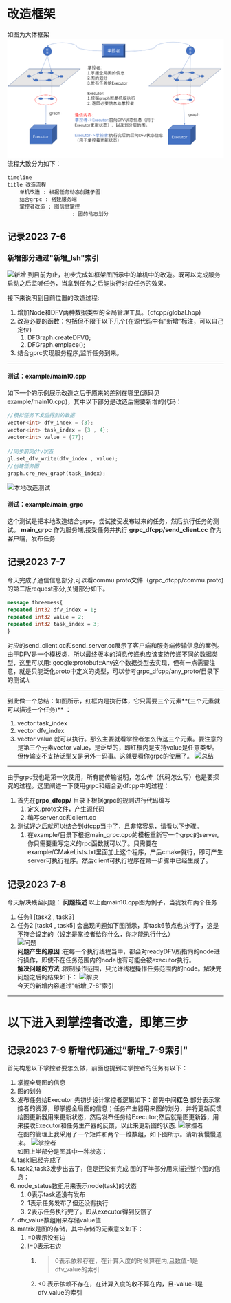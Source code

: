 # 改造框架
如图为大体框架
![框架](https://raw.githubusercontent.com/Mr-77-18/dis_dfcpp/main/image/1.png) 
流程大致分为如下：
```mermaid
timeline
title 改造流程
	单机改造 : 根据任务动态创建子图
	结合grpc : 搭建服务端
	掌控者改造 : 图信息掌控
   				 	 : 图的动态划分

`````
## 记录2023 7-6
### 新增部分通过"新增_lsh"索引
![新增](https://raw.githubusercontent.com/Mr-77-18/dis_dfcpp/main/image/3.png) 
到目前为止，初步完成如框架图所示中的单机中的改造。既可以完成服务启动之后监听任务，当拿到任务之后能执行对应任务的效果。

接下来说明到目前位置的改造过程:
1. 增加Node和DFV<T>两种数据类型的全局管理工具。（dfcpp/global.hpp)
2. 改造必要的函数：包括但不限于以下几个(在源代码中有“新增”标注，可以自己定位)
	1. DFGraph.createDFV<T>();
	2. DFGraph.emplace();
3. 结合gprc实现服务程序,监听任务到来。
---

#### 测试：example/main10.cpp
如下一个的示例展示改造之后于原来的差别在哪里(源码见example/main10.cpp)，其中以下部分是改造后需要新增的代码：
```c++
//模拟任务下发后得到的数据
vector<int> dfv_index = {3};
vector<int> task_index = {3 , 4};
vector<int> value = {77};

//同步前向dfv状态
gl.set_dfv_write(dfv_index , value);
//创建任务图
graph.cre_new_graph(task_index);

`````
![本地改造测试](https://raw.githubusercontent.com/Mr-77-18/dis_dfcpp/main/image/2.png) 
#### 测试：example/main_grpc
这个测试是把本地改造结合grpc，尝试接受发布过来的任务，然后执行任务的测试。
**main_grpc** 作为服务端,接受任务并执行
**grpc_dfcpp/send_client.cc** 作为客户端，发布任务

## 记录2023 7-7
今天完成了通信信息部分,可以看commu.proto文件（grpc_dfcpp/commu.proto)的第二版request部分,关键部分如下。
```protobuf
message threemess{
repeated int32 dfv_index = 1;
repeated int32 value = 2;
repeated int32 task_index = 3;
}

`````

对应的send_client.cc和send_server.cc展示了客户端和服务端传输信息的案例。\
由于DFV<T>是一个模板类，所以最终版本的消息传递也应该支持传递不同的数据类型，这里可以用::google:protobuf::Any这个数据类型去实现，但有一点需要注意，就是只能泛化proto中定义的类型，可以参考grpc_dfcpp/any_proto/目录下的测试.\

---

到此做一个总结：如图所示，红框内是执行体，它只需要三个元素**(三个元素就可以描述一个任务)** ：
1. vector<int> task_index
2. vector<int> dfv_index
3. vector<T> value
就可以执行。那么主要就看掌控者怎么传这三个元素。要注意的是第三个元素vector<T> value，是泛型的，即红框内是支持value是任意类型。但传输支不支持泛型又是另外一码事。这就要看你grpc的使用了。
![总结](https://raw.githubusercontent.com/Mr-77-18/dis_dfcpp/main/image/4.png) 
---


由于grpc我也是第一次使用，所有能传输说明，怎么传（代码怎么写）也是要探究的过程。这里阐述一下使用grpc和结合到dfcpp中的过程：
1. 首先在**grpc_dfcpp/** 目录下根据grpc的规则进行代码编写
	1. 定义.proto文件，产生源代码
	2. 编写server.cc和client.cc
2. 测试好之后就可以结合到dfcpp当中了，且非常容易，请看以下步骤。
	1. 在example/目录下根据main_grpc.cpp的模板重新写一个grpc的server,你只需要重写定义的rpc函数就可以了。只需要在example/CMakeLists.txt里面加上这个程序，产后cmake就行，即可产生server可执行程序。然后client可执行程序在第一步骤中已经生成了。

## 记录2023 7-8
今天解决残留问题：
**问题描述** 以上面main10.cpp图为例子，当我发布两个任务
1. 任务1 [task2 , task3]
2. 任务2 [task4 , task5]
会出现问题如下图所示，即task6节点也执行了，这是不符合设定的（设定是掌控者给你什么，你才能执行什么）\
![问题](https://raw.githubusercontent.com/Mr-77-18/dis_dfcpp/main/image/5.png) \
**问题产生的原因** :在每一个执行线程当中，都会对readyDFV所指向的node进行操作，即使不在任务范围内的node也有可能会被executor执行。\
**解决问题的方法** :限制操作范围，只允许线程操作任务范围内的node。解决完问题之后的结果如下：
![解决](https://raw.githubusercontent.com/Mr-77-18/dis_dfcpp/main/image/6.png) \
今天的新增内容通过"新增_7-8"索引

---

# 以下进入到掌控者改造，即第三步
## 记录2023 7-9 新增代码通过”新增_7-9索引"
首先构思以下掌控者要怎么做，前面也提到过掌控者的任务有以下：
1. 掌握全局图的信息
2. 图的划分
3. 发布任务给Executor
先初步设计掌控者逻辑如下：首先中间**红色** 部分表示掌控者的资源，即掌握全局图的信息；任务产生器用来图的划分，并将更新反馈给图更新器用来更新状态，然后发布任务给Executor;然后就是图更新器，用来接收Executor和任务生产器的反馈，以此来更新图的状态.
![掌控者](https://raw.githubusercontent.com/Mr-77-18/dis_dfcpp/main/image/7.png) \
在图的管理上我采用了一个矩阵和两个一维数组，如下图所示。请听我慢慢道来。
![掌控者](https://raw.githubusercontent.com/Mr-77-18/dis_dfcpp/main/image/8.png) \
如图上半部分是图其中一种状态：
1. task1已经完成了
2. task2,task3发步出去了，但是还没有完成
图的下半部分用来描述整个图的信息：
1. node_status数组用来表示node(task)的状态
	1. 0表示task还没有发布
	2. 1表示任务发布了但还没有执行
	3. 2表示任务执行完了。即从executor得到反馈了
2. dfv_value数组用来存储value值
3. matrix是图的存储，其中存储的元素意义如下：
	1. =0表示没有边
	2. !=0表示右边
		1. >0表示依赖存在，在计算入度的时候算在内,且数值-1是dfv_value的索引
		2. <0 表示依赖不存在，在计算入度的收不算在内，且-value-1是dfv_value的索引

